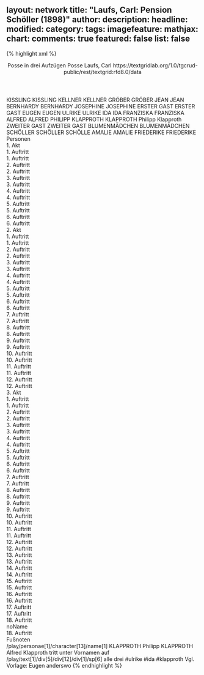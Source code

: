 layout: network
title: "Laufs, Carl: Pension Schöller (1898)"
author:
description:
headline:
modified:
category:
tags:
imagefeature:
mathjax:
chart:
comments: true
featured: false
list: false
---
{% highlight xml %}
<?xml-model href="https://raw.githubusercontent.com/DLiNa/project/master/rules/lina.rnc"?><?xml-model href="https://raw.githubusercontent.com/DLiNa/project/master/rules/lina.sch"?>
<play xmlns="http://lina.digital">
  <header>
    <title>Pension Schöller</title>
    <subtitle>Posse in drei Aufzügen</subtitle>
    <genretitle>Posse</genretitle>
    <author>Laufs, Carl</author>
    <date when="1898" type="print"/>
  	<source>https://textgridlab.org/1.0/tgcrud-public/rest/textgrid:rfd8.0/data</source>
  </header>
  <personae>
    <character>
      <name>KISSLING</name>
      <alias xml:id="kissling">
        <name>KISSLING</name>
      </alias>
    </character>
    <character>
      <name>KELLNER</name>
      <alias xml:id="kellner">
        <name>KELLNER</name>
      </alias>
    </character>
    <character>
      <name>GRÖBER</name>
      <alias xml:id="gröber">
        <name>GRÖBER</name>
      </alias>
    </character>
    <character>
      <name>JEAN</name>
      <alias xml:id="jean">
        <name>JEAN</name>
      </alias>
    </character>
    <character>
      <name>BERNHARDY</name>
      <alias xml:id="bernhardy">
        <name>BERNHARDY</name>
      </alias>
    </character>
    <character>
      <name>JOSEPHINE</name>
      <alias xml:id="josephine">
        <name>JOSEPHINE</name>
      </alias>
    </character>
    <character>
      <name>ERSTER GAST</name>
      <alias xml:id="erster_gast">
        <name>ERSTER GAST</name>
      </alias>
    </character>
    <character>
      <name>EUGEN</name>
      <alias xml:id="eugen">
        <name>EUGEN</name>
      </alias>
    </character>
    <character>
      <name>ULRIKE</name>
      <alias xml:id="ulrike">
        <name>ULRIKE</name>
      </alias>
    </character>
    <character>
      <name>IDA</name>
      <alias xml:id="ida">
        <name>IDA</name>
      </alias>
    </character>
    <character>
      <name>FRANZISKA</name>
      <alias xml:id="franziska">
        <name>FRANZISKA</name>
      </alias>
    </character>
    <character>
      <name>ALFRED</name>
      <alias xml:id="alfred">
        <name>ALFRED</name>
      </alias>
    </character>
    <character>
      <name>PHILIPP KLAPPROTH</name>
      <alias xml:id="klapproth">
        <name>KLAPPROTH</name>
      </alias>
      <alias xml:id="klapproth_drängend">
        <name>Philipp Klapproth</name>
      </alias>
    </character>
    <character>
      <name>ZWEITER GAST</name>
      <alias xml:id="zweiter_gast">
        <name>ZWEITER GAST</name>
      </alias>
    </character>
    <character>
      <name>BLUMENMÄDCHEN</name>
      <alias xml:id="blumenmädchen">
        <name>BLUMENMÄDCHEN</name>
      </alias>
    </character>
    <character>
      <name>SCHÖLLER</name>
      <alias xml:id="schöller">
        <name>SCHÖLLER</name>
      </alias>
      <alias xml:id="schölle">
        <name>SCHÖLLE</name>
      </alias>
    </character>
    <character>
      <name>AMALIE</name>
      <alias xml:id="amalie">
        <name>AMALIE</name>
      </alias>
    </character>
    <character>
      <name>FRIEDERIKE</name>
      <alias xml:id="friederike">
        <name>FRIEDERIKE</name>
      </alias>
    </character>
  </personae>
  <text>
    <div>
      <head>Personen</head>
    </div>
    <div>
      <head>1. Akt</head>
      <div>
        <head>1. Auftritt</head>
        <div>
          <head>1. Auftritt</head>
          <sp who="#kissling">
            <amount n="3" unit="speech_acts"/>
            <amount n="18" unit="words"/>
            <amount n="3" unit="lines"/>
            <amount n="110" unit="chars"/>
          </sp>
          <sp who="#kellner">
            <amount n="1" unit="speech_acts"/>
            <amount n="2" unit="words"/>
            <amount n="1" unit="lines"/>
            <amount n="13" unit="chars"/>
          </sp>
          <sp who="#gröber">
            <amount n="7" unit="speech_acts"/>
            <amount n="101" unit="words"/>
            <amount n="4" unit="lines"/>
            <amount n="581" unit="chars"/>
          </sp>
          <sp who="#jean">
            <amount n="8" unit="speech_acts"/>
            <amount n="67" unit="words"/>
            <amount n="6" unit="lines"/>
            <amount n="353" unit="chars"/>
          </sp>
        </div>
      </div>
      <div>
        <head>2. Auftritt</head>
        <div>
          <head>2. Auftritt</head>
          <sp who="#bernhardy">
            <amount n="16" unit="speech_acts"/>
            <amount n="262" unit="words"/>
            <amount n="10" unit="lines"/>
            <amount n="1506" unit="chars"/>
          </sp>
          <sp who="#jean">
            <amount n="5" unit="speech_acts"/>
            <amount n="24" unit="words"/>
            <amount n="5" unit="lines"/>
            <amount n="155" unit="chars"/>
          </sp>
          <sp who="#kissling">
            <amount n="16" unit="speech_acts"/>
            <amount n="228" unit="words"/>
            <amount n="12" unit="lines"/>
            <amount n="1280" unit="chars"/>
          </sp>
          <sp who="#josephine">
            <amount n="17" unit="speech_acts"/>
            <amount n="250" unit="words"/>
            <amount n="13" unit="lines"/>
            <amount n="1419" unit="chars"/>
          </sp>
          <sp who="#erster_gast">
            <amount n="1" unit="speech_acts"/>
            <amount n="2" unit="words"/>
            <amount n="1" unit="lines"/>
            <amount n="16" unit="chars"/>
          </sp>
          <sp who="#eugen">
            <amount n="14" unit="speech_acts"/>
            <amount n="247" unit="words"/>
            <amount n="9" unit="lines"/>
            <amount n="1425" unit="chars"/>
          </sp>
        </div>
      </div>
      <div>
        <head>3. Auftritt</head>
        <div>
          <head>3. Auftritt</head>
          <sp who="#ulrike">
            <amount n="4" unit="speech_acts"/>
            <amount n="37" unit="words"/>
            <amount n="4" unit="lines"/>
            <amount n="206" unit="chars"/>
          </sp>
          <sp who="#ida">
            <amount n="5" unit="speech_acts"/>
            <amount n="30" unit="words"/>
            <amount n="5" unit="lines"/>
            <amount n="143" unit="chars"/>
          </sp>
          <sp who="#franziska">
            <amount n="6" unit="speech_acts"/>
            <amount n="99" unit="words"/>
            <amount n="4" unit="lines"/>
            <amount n="530" unit="chars"/>
          </sp>
          <sp who="#kellner">
            <amount n="2" unit="speech_acts"/>
            <amount n="9" unit="words"/>
            <amount n="2" unit="lines"/>
            <amount n="53" unit="chars"/>
          </sp>
        </div>
      </div>
      <div>
        <head>4. Auftritt</head>
        <div>
          <head>4. Auftritt</head>
          <sp who="#kissling">
            <amount n="2" unit="speech_acts"/>
            <amount n="40" unit="words"/>
            <amount n="1" unit="lines"/>
            <amount n="227" unit="chars"/>
          </sp>
          <sp who="#alfred">
            <amount n="4" unit="speech_acts"/>
            <amount n="103" unit="words"/>
            <amount n="2" unit="lines"/>
            <amount n="586" unit="chars"/>
          </sp>
          <sp who="#ulrike">
            <amount n="4" unit="speech_acts"/>
            <amount n="105" unit="words"/>
            <amount n="1" unit="lines"/>
            <amount n="595" unit="chars"/>
          </sp>
        </div>
      </div>
      <div>
        <head>5. Auftritt</head>
        <div>
          <head>5. Auftritt</head>
          <sp who="#klapproth">
            <amount n="33" unit="speech_acts"/>
            <amount n="820" unit="words"/>
            <amount n="20" unit="lines"/>
            <amount n="4748" unit="chars"/>
          </sp>
          <sp who="#erster_gast">
            <amount n="2" unit="speech_acts"/>
            <amount n="22" unit="words"/>
            <amount n="2" unit="lines"/>
            <amount n="105" unit="chars"/>
          </sp>
          <sp who="#zweiter_gast">
            <amount n="1" unit="speech_acts"/>
            <amount n="13" unit="words"/>
            <amount n="1" unit="lines"/>
            <amount n="67" unit="chars"/>
          </sp>
          <sp who="#ulrike">
            <amount n="14" unit="speech_acts"/>
            <amount n="146" unit="words"/>
            <amount n="12" unit="lines"/>
            <amount n="762" unit="chars"/>
          </sp>
          <sp who="#alfred">
            <amount n="31" unit="speech_acts"/>
            <amount n="402" unit="words"/>
            <amount n="24" unit="lines"/>
            <amount n="2237" unit="chars"/>
          </sp>
          <sp who="#franziska">
            <amount n="3" unit="speech_acts"/>
            <amount n="13" unit="words"/>
            <amount n="3" unit="lines"/>
            <amount n="69" unit="chars"/>
          </sp>
          <sp who="#ida">
            <amount n="3" unit="speech_acts"/>
            <amount n="13" unit="words"/>
            <amount n="3" unit="lines"/>
            <amount n="57" unit="chars"/>
          </sp>
          <sp who="#ida #franziska">
            <amount n="1" unit="speech_acts"/>
            <amount n="5" unit="words"/>
            <amount n="1" unit="lines"/>
            <amount n="34" unit="chars"/>
          </sp>
          <sp who="#klapproth_drängend">
            <amount n="1" unit="speech_acts"/>
            <amount n="6" unit="words"/>
            <amount n="1" unit="lines"/>
            <amount n="36" unit="chars"/>
          </sp>
          <sp who="#blumenmädchen">
            <amount n="2" unit="speech_acts"/>
            <amount n="3" unit="words"/>
            <amount n="1" unit="lines"/>
            <amount n="16" unit="chars"/>
          </sp>
          <sp who="#kissling">
            <amount n="13" unit="speech_acts"/>
            <amount n="278" unit="words"/>
            <amount n="10" unit="lines"/>
            <amount n="1549" unit="chars"/>
          </sp>
        </div>
      </div>
      <div>
        <head>6. Auftritt</head>
        <div>
          <head>6. Auftritt</head>
          <sp who="#klapproth">
            <amount n="12" unit="speech_acts"/>
            <amount n="204" unit="words"/>
            <amount n="6" unit="lines"/>
            <amount n="1153" unit="chars"/>
          </sp>
          <sp who="#alfred">
            <amount n="11" unit="speech_acts"/>
            <amount n="122" unit="words"/>
            <amount n="9" unit="lines"/>
            <amount n="669" unit="chars"/>
          </sp>
          <sp who="#kissling">
            <amount n="7" unit="speech_acts"/>
            <amount n="57" unit="words"/>
            <amount n="6" unit="lines"/>
            <amount n="345" unit="chars"/>
          </sp>
        </div>
      </div>
    </div>
    <div>
      <head>2. Akt</head>
      <div>
        <head>1. Auftritt</head>
        <div>
          <head>1. Auftritt</head>
          <sp who="#schöller">
            <amount n="7" unit="speech_acts"/>
            <amount n="203" unit="words"/>
            <amount n="3" unit="lines"/>
            <amount n="1188" unit="chars"/>
          </sp>
          <sp who="#amalie">
            <amount n="6" unit="speech_acts"/>
            <amount n="94" unit="words"/>
            <amount n="4" unit="lines"/>
            <amount n="531" unit="chars"/>
          </sp>
        </div>
      </div>
      <div>
        <head>2. Auftritt</head>
        <div>
          <head>2. Auftritt</head>
          <sp who="#alfred">
            <amount n="7" unit="speech_acts"/>
            <amount n="73" unit="words"/>
            <amount n="6" unit="lines"/>
            <amount n="390" unit="chars"/>
          </sp>
          <sp who="#kissling">
            <amount n="7" unit="speech_acts"/>
            <amount n="117" unit="words"/>
            <amount n="4" unit="lines"/>
            <amount n="710" unit="chars"/>
          </sp>
          <sp who="#klapproth">
            <amount n="10" unit="speech_acts"/>
            <amount n="105" unit="words"/>
            <amount n="8" unit="lines"/>
            <amount n="598" unit="chars"/>
          </sp>
          <sp who="#schöller">
            <amount n="8" unit="speech_acts"/>
            <amount n="114" unit="words"/>
            <amount n="5" unit="lines"/>
            <amount n="701" unit="chars"/>
          </sp>
        </div>
      </div>
      <div>
        <head>3. Auftritt</head>
        <div>
          <head>3. Auftritt</head>
          <sp who="#schöller">
            <amount n="5" unit="speech_acts"/>
            <amount n="210" unit="words"/>
            <amount n="2" unit="lines"/>
            <amount n="1218" unit="chars"/>
          </sp>
          <sp who="#klapproth">
            <amount n="8" unit="speech_acts"/>
            <amount n="120" unit="words"/>
            <amount n="5" unit="lines"/>
            <amount n="684" unit="chars"/>
          </sp>
          <sp who="#gröber">
            <amount n="2" unit="speech_acts"/>
            <amount n="50" unit="words"/>
            <amount n="311" unit="chars"/>
          </sp>
          <sp who="#kissling">
            <amount n="1" unit="speech_acts"/>
            <amount n="7" unit="words"/>
            <amount n="1" unit="lines"/>
            <amount n="40" unit="chars"/>
          </sp>
          <sp who="#alfred">
            <amount n="1" unit="speech_acts"/>
          </sp>
        </div>
      </div>
      <div>
        <head>4. Auftritt</head>
        <div>
          <head>4. Auftritt</head>
          <sp who="#josephine">
            <amount n="23" unit="speech_acts"/>
            <amount n="329" unit="words"/>
            <amount n="17" unit="lines"/>
            <amount n="1996" unit="chars"/>
          </sp>
          <sp who="#gröber">
            <amount n="1" unit="speech_acts"/>
            <amount n="19" unit="words"/>
            <amount n="113" unit="chars"/>
          </sp>
          <sp who="#schöller">
            <amount n="2" unit="speech_acts"/>
            <amount n="57" unit="words"/>
            <amount n="328" unit="chars"/>
          </sp>
          <sp who="#klapproth">
            <amount n="22" unit="speech_acts"/>
            <amount n="340" unit="words"/>
            <amount n="15" unit="lines"/>
            <amount n="1967" unit="chars"/>
          </sp>
        </div>
      </div>
      <div>
        <head>5. Auftritt</head>
        <div>
          <head>5. Auftritt</head>
          <sp who="#bernhardy">
            <amount n="11" unit="speech_acts"/>
            <amount n="387" unit="words"/>
            <amount n="6" unit="lines"/>
            <amount n="2269" unit="chars"/>
          </sp>
          <sp who="#josephine">
            <amount n="2" unit="speech_acts"/>
            <amount n="98" unit="words"/>
            <amount n="570" unit="chars"/>
          </sp>
          <sp who="#klapproth">
            <amount n="11" unit="speech_acts"/>
            <amount n="191" unit="words"/>
            <amount n="8" unit="lines"/>
            <amount n="1160" unit="chars"/>
          </sp>
        </div>
      </div>
      <div>
        <head>6. Auftritt</head>
        <div>
          <head>6. Auftritt</head>
          <sp who="#kissling">
            <amount n="4" unit="speech_acts"/>
            <amount n="125" unit="words"/>
            <amount n="1" unit="lines"/>
            <amount n="746" unit="chars"/>
          </sp>
          <sp who="#amalie">
            <amount n="10" unit="speech_acts"/>
            <amount n="127" unit="words"/>
            <amount n="7" unit="lines"/>
            <amount n="698" unit="chars"/>
          </sp>
          <sp who="#klapproth">
            <amount n="6" unit="speech_acts"/>
            <amount n="89" unit="words"/>
            <amount n="5" unit="lines"/>
            <amount n="486" unit="chars"/>
          </sp>
        </div>
      </div>
      <div>
        <head>7. Auftritt</head>
        <div>
          <head>7. Auftritt</head>
          <sp who="#bernhardy">
            <amount n="10" unit="speech_acts"/>
            <amount n="204" unit="words"/>
            <amount n="3" unit="lines"/>
            <amount n="1175" unit="chars"/>
          </sp>
          <sp who="#amalie">
            <amount n="11" unit="speech_acts"/>
            <amount n="330" unit="words"/>
            <amount n="3" unit="lines"/>
            <amount n="1898" unit="chars"/>
          </sp>
          <sp who="#klapproth">
            <amount n="18" unit="speech_acts"/>
            <amount n="134" unit="words"/>
            <amount n="17" unit="lines"/>
            <amount n="732" unit="chars"/>
          </sp>
        </div>
      </div>
      <div>
        <head>8. Auftritt</head>
        <div>
          <head>8. Auftritt</head>
          <sp who="#kissling">
            <amount n="13" unit="speech_acts"/>
            <amount n="163" unit="words"/>
            <amount n="10" unit="lines"/>
            <amount n="978" unit="chars"/>
          </sp>
          <sp who="#alfred">
            <amount n="11" unit="speech_acts"/>
            <amount n="130" unit="words"/>
            <amount n="10" unit="lines"/>
            <amount n="698" unit="chars"/>
          </sp>
        </div>
      </div>
      <div>
        <head>9. Auftritt</head>
        <div>
          <head>9. Auftritt</head>
          <sp who="#alfred">
            <amount n="18" unit="speech_acts"/>
            <amount n="409" unit="words"/>
            <amount n="10" unit="lines"/>
            <amount n="2272" unit="chars"/>
          </sp>
          <sp who="#kissling">
            <amount n="2" unit="speech_acts"/>
            <amount n="15" unit="words"/>
            <amount n="2" unit="lines"/>
            <amount n="76" unit="chars"/>
          </sp>
          <sp who="#friederike">
            <amount n="16" unit="speech_acts"/>
            <amount n="136" unit="words"/>
            <amount n="13" unit="lines"/>
            <amount n="767" unit="chars"/>
          </sp>
        </div>
      </div>
      <div>
        <head>10. Auftritt</head>
        <div>
          <head>10. Auftritt</head>
          <sp who="#klapproth">
            <amount n="1" unit="speech_acts"/>
            <amount n="65" unit="words"/>
            <amount n="389" unit="chars"/>
          </sp>
        </div>
      </div>
      <div>
        <head>11. Auftritt</head>
        <div>
          <head>11. Auftritt</head>
          <sp who="#gröber">
            <amount n="3" unit="speech_acts"/>
            <amount n="43" unit="words"/>
            <amount n="2" unit="lines"/>
            <amount n="221" unit="chars"/>
          </sp>
          <sp who="#klapproth">
            <amount n="3" unit="speech_acts"/>
            <amount n="66" unit="words"/>
            <amount n="376" unit="chars"/>
          </sp>
        </div>
      </div>
      <div>
        <head>12. Auftritt</head>
        <div>
          <head>12. Auftritt</head>
          <sp who="#eugen">
            <amount n="29" unit="speech_acts"/>
            <amount n="409" unit="words"/>
            <amount n="18" unit="lines"/>
            <amount n="2289" unit="chars"/>
          </sp>
          <sp who="#klapproth">
            <amount n="30" unit="speech_acts"/>
            <amount n="219" unit="words"/>
            <amount n="27" unit="lines"/>
            <amount n="1239" unit="chars"/>
          </sp>
          <sp who="#bernhardy">
            <amount n="1" unit="speech_acts"/>
            <amount n="7" unit="words"/>
            <amount n="1" unit="lines"/>
            <amount n="54" unit="chars"/>
          </sp>
        </div>
      </div>
    </div>
    <div>
      <head>3. Akt</head>
      <div>
        <head>1. Auftritt</head>
        <div>
          <head>1. Auftritt</head>
          <sp who="#franziska">
            <amount n="5" unit="speech_acts"/>
            <amount n="162" unit="words"/>
            <amount n="1" unit="lines"/>
            <amount n="911" unit="chars"/>
          </sp>
          <sp who="#ida">
            <amount n="3" unit="speech_acts"/>
            <amount n="66" unit="words"/>
            <amount n="1" unit="lines"/>
            <amount n="327" unit="chars"/>
          </sp>
          <sp who="#ulrike">
            <amount n="4" unit="speech_acts"/>
            <amount n="98" unit="words"/>
            <amount n="1" unit="lines"/>
            <amount n="538" unit="chars"/>
          </sp>
          <sp who="#ulrike #franziska">
            <amount n="1" unit="speech_acts"/>
            <amount n="1" unit="words"/>
            <amount n="1" unit="lines"/>
            <amount n="4" unit="chars"/>
          </sp>
        </div>
      </div>
      <div>
        <head>2. Auftritt</head>
        <div>
          <head>2. Auftritt</head>
          <sp who="#ulrike">
            <amount n="6" unit="speech_acts"/>
            <amount n="40" unit="words"/>
            <amount n="5" unit="lines"/>
            <amount n="226" unit="chars"/>
          </sp>
          <sp who="#klapproth">
            <amount n="6" unit="speech_acts"/>
            <amount n="218" unit="words"/>
            <amount n="3" unit="lines"/>
            <amount n="1277" unit="chars"/>
          </sp>
          <sp who="#ida">
            <amount n="1" unit="speech_acts"/>
            <amount n="3" unit="words"/>
            <amount n="1" unit="lines"/>
            <amount n="21" unit="chars"/>
          </sp>
        </div>
      </div>
      <div>
        <head>3. Auftritt</head>
        <div>
          <head>3. Auftritt</head>
          <sp who="#bernhardy">
            <amount n="17" unit="speech_acts"/>
            <amount n="387" unit="words"/>
            <amount n="8" unit="lines"/>
            <amount n="2238" unit="chars"/>
          </sp>
          <sp who="#klapproth">
            <amount n="17" unit="speech_acts"/>
            <amount n="372" unit="words"/>
            <amount n="13" unit="lines"/>
            <amount n="2121" unit="chars"/>
          </sp>
        </div>
      </div>
      <div>
        <head>4. Auftritt</head>
        <div>
          <head>4. Auftritt</head>
          <sp who="#ulrike">
            <amount n="3" unit="speech_acts"/>
            <amount n="35" unit="words"/>
            <amount n="2" unit="lines"/>
            <amount n="189" unit="chars"/>
          </sp>
          <sp who="#klapproth">
            <amount n="4" unit="speech_acts"/>
            <amount n="159" unit="words"/>
            <amount n="1" unit="lines"/>
            <amount n="849" unit="chars"/>
          </sp>
        </div>
      </div>
      <div>
        <head>5. Auftritt</head>
        <div>
          <head>5. Auftritt</head>
          <sp who="#gröber">
            <amount n="10" unit="speech_acts"/>
            <amount n="79" unit="words"/>
            <amount n="9" unit="lines"/>
            <amount n="444" unit="chars"/>
          </sp>
          <sp who="#klapproth">
            <amount n="10" unit="speech_acts"/>
            <amount n="147" unit="words"/>
            <amount n="7" unit="lines"/>
            <amount n="869" unit="chars"/>
          </sp>
        </div>
      </div>
      <div>
        <head>6. Auftritt</head>
        <div>
          <head>6. Auftritt</head>
          <sp who="#ulrike">
            <amount n="3" unit="speech_acts"/>
            <amount n="30" unit="words"/>
            <amount n="3" unit="lines"/>
            <amount n="160" unit="chars"/>
          </sp>
          <sp who="#klapproth">
            <amount n="3" unit="speech_acts"/>
            <amount n="111" unit="words"/>
            <amount n="608" unit="chars"/>
          </sp>
        </div>
      </div>
      <div>
        <head>7. Auftritt</head>
        <div>
          <head>7. Auftritt</head>
          <sp who="#bernhardy">
            <amount n="10" unit="speech_acts"/>
            <amount n="276" unit="words"/>
            <amount n="3" unit="lines"/>
            <amount n="1612" unit="chars"/>
          </sp>
          <sp who="#klapproth">
            <amount n="10" unit="speech_acts"/>
            <amount n="123" unit="words"/>
            <amount n="7" unit="lines"/>
            <amount n="700" unit="chars"/>
          </sp>
        </div>
      </div>
      <div>
        <head>8. Auftritt</head>
        <div>
          <head>8. Auftritt</head>
          <sp who="#ulrike">
            <amount n="1" unit="speech_acts"/>
            <amount n="44" unit="words"/>
            <amount n="257" unit="chars"/>
          </sp>
        </div>
      </div>
      <div>
        <head>9. Auftritt</head>
        <div>
          <head>9. Auftritt</head>
          <sp who="#ida">
            <amount n="6" unit="speech_acts"/>
            <amount n="90" unit="words"/>
            <amount n="4" unit="lines"/>
            <amount n="465" unit="chars"/>
          </sp>
          <sp who="#ulrike">
            <amount n="6" unit="speech_acts"/>
            <amount n="74" unit="words"/>
            <amount n="5" unit="lines"/>
            <amount n="385" unit="chars"/>
          </sp>
        </div>
      </div>
      <div>
        <head>10. Auftritt</head>
        <div>
          <head>10. Auftritt</head>
          <sp who="#josephine">
            <amount n="12" unit="speech_acts"/>
            <amount n="290" unit="words"/>
            <amount n="5" unit="lines"/>
            <amount n="1750" unit="chars"/>
          </sp>
          <sp who="#ida">
            <amount n="6" unit="speech_acts"/>
            <amount n="15" unit="words"/>
            <amount n="6" unit="lines"/>
            <amount n="97" unit="chars"/>
          </sp>
          <sp who="#ulrike">
            <amount n="12" unit="speech_acts"/>
            <amount n="88" unit="words"/>
            <amount n="12" unit="lines"/>
            <amount n="510" unit="chars"/>
          </sp>
          <sp who="#ulrike #ida">
            <amount n="1" unit="speech_acts"/>
            <amount n="5" unit="words"/>
            <amount n="1" unit="lines"/>
            <amount n="25" unit="chars"/>
          </sp>
        </div>
      </div>
      <div>
        <head>11. Auftritt</head>
        <div>
          <head>11. Auftritt</head>
          <sp who="#klapproth">
            <amount n="9" unit="speech_acts"/>
            <amount n="153" unit="words"/>
            <amount n="5" unit="lines"/>
            <amount n="802" unit="chars"/>
          </sp>
          <sp who="#josephine">
            <amount n="7" unit="speech_acts"/>
            <amount n="83" unit="words"/>
            <amount n="5" unit="lines"/>
            <amount n="431" unit="chars"/>
          </sp>
          <sp who="#ulrike">
            <amount n="2" unit="speech_acts"/>
            <amount n="13" unit="words"/>
            <amount n="2" unit="lines"/>
            <amount n="77" unit="chars"/>
          </sp>
          <sp who="#ida">
            <amount n="3" unit="speech_acts"/>
            <amount n="19" unit="words"/>
            <amount n="3" unit="lines"/>
            <amount n="88" unit="chars"/>
          </sp>
        </div>
      </div>
      <div>
        <head>12. Auftritt</head>
        <div>
          <head>12. Auftritt</head>
          <sp who="#eugen">
            <amount n="15" unit="speech_acts"/>
            <amount n="126" unit="words"/>
            <amount n="14" unit="lines"/>
            <amount n="667" unit="chars"/>
          </sp>
          <sp who="#ulrike">
            <amount n="8" unit="speech_acts"/>
            <amount n="57" unit="words"/>
            <amount n="8" unit="lines"/>
            <amount n="295" unit="chars"/>
          </sp>
          <sp who="#ida">
            <amount n="6" unit="speech_acts"/>
            <amount n="38" unit="words"/>
            <amount n="6" unit="lines"/>
            <amount n="188" unit="chars"/>
          </sp>
          <sp who="#klapproth">
            <amount n="21" unit="speech_acts"/>
            <amount n="400" unit="words"/>
            <amount n="13" unit="lines"/>
            <amount n="2329" unit="chars"/>
          </sp>
          <sp who="#ulrike #ida">
            <amount n="1" unit="speech_acts"/>
            <amount n="1" unit="words"/>
            <amount n="1" unit="lines"/>
            <amount n="8" unit="chars"/>
          </sp>
          <sp who="#ulrike #ida #klapproth">
            <amount n="1" unit="speech_acts"/>
            <amount n="5" unit="words"/>
            <amount n="1" unit="lines"/>
            <amount n="31" unit="chars"/>
          </sp>
        </div>
      </div>
      <div>
        <head>13. Auftritt</head>
        <div>
          <head>13. Auftritt</head>
          <sp who="#amalie">
            <amount n="2" unit="speech_acts"/>
            <amount n="106" unit="words"/>
            <amount n="2" unit="lines"/>
            <amount n="620" unit="chars"/>
          </sp>
          <sp who="#ida">
            <amount n="8" unit="speech_acts"/>
            <amount n="51" unit="words"/>
            <amount n="8" unit="lines"/>
            <amount n="286" unit="chars"/>
          </sp>
          <sp who="#ulrike">
            <amount n="10" unit="speech_acts"/>
            <amount n="127" unit="words"/>
            <amount n="7" unit="lines"/>
            <amount n="680" unit="chars"/>
          </sp>
          <sp who="#klapproth">
            <amount n="5" unit="speech_acts"/>
            <amount n="154" unit="words"/>
            <amount n="2" unit="lines"/>
            <amount n="908" unit="chars"/>
          </sp>
        </div>
      </div>
      <div>
        <head>14. Auftritt</head>
        <div>
          <head>14. Auftritt</head>
          <sp who="#schöller">
            <amount n="17" unit="speech_acts"/>
            <amount n="230" unit="words"/>
            <amount n="12" unit="lines"/>
            <amount n="1274" unit="chars"/>
          </sp>
          <sp who="#ulrike">
            <amount n="16" unit="speech_acts"/>
            <amount n="177" unit="words"/>
            <amount n="15" unit="lines"/>
            <amount n="1013" unit="chars"/>
          </sp>
          <sp who="#ida">
            <amount n="15" unit="speech_acts"/>
            <amount n="138" unit="words"/>
            <amount n="14" unit="lines"/>
            <amount n="810" unit="chars"/>
          </sp>
          <sp who="#schölle">
            <amount n="1" unit="speech_acts"/>
            <amount n="62" unit="words"/>
            <amount n="387" unit="chars"/>
          </sp>
        </div>
      </div>
      <div>
        <head>15. Auftritt</head>
        <div>
          <head>15. Auftritt</head>
          <sp who="#alfred">
            <amount n="6" unit="speech_acts"/>
            <amount n="49" unit="words"/>
            <amount n="5" unit="lines"/>
            <amount n="253" unit="chars"/>
          </sp>
          <sp who="#ulrike">
            <amount n="5" unit="speech_acts"/>
            <amount n="16" unit="words"/>
            <amount n="5" unit="lines"/>
            <amount n="88" unit="chars"/>
          </sp>
        </div>
      </div>
      <div>
        <head>16. Auftritt</head>
        <div>
          <head>16. Auftritt</head>
          <sp who="#klapproth">
            <amount n="10" unit="speech_acts"/>
            <amount n="208" unit="words"/>
            <amount n="6" unit="lines"/>
            <amount n="1180" unit="chars"/>
          </sp>
          <sp who="#alfred">
            <amount n="7" unit="speech_acts"/>
            <amount n="62" unit="words"/>
            <amount n="4" unit="lines"/>
            <amount n="349" unit="chars"/>
          </sp>
          <sp who="#kissling">
            <amount n="5" unit="speech_acts"/>
            <amount n="84" unit="words"/>
            <amount n="3" unit="lines"/>
            <amount n="447" unit="chars"/>
          </sp>
          <sp who="#ulrike">
            <amount n="2" unit="speech_acts"/>
            <amount n="6" unit="words"/>
            <amount n="2" unit="lines"/>
            <amount n="33" unit="chars"/>
          </sp>
          <sp who="#ida">
            <amount n="3" unit="speech_acts"/>
            <amount n="7" unit="words"/>
            <amount n="2" unit="lines"/>
            <amount n="32" unit="chars"/>
          </sp>
          <sp who="#eugen">
            <amount n="1" unit="speech_acts"/>
            <amount n="5" unit="words"/>
            <amount n="1" unit="lines"/>
            <amount n="34" unit="chars"/>
          </sp>
        </div>
      </div>
      <div>
        <head>17. Auftritt</head>
        <div>
          <head>17. Auftritt</head>
          <sp who="#eugen">
            <amount n="1" unit="speech_acts"/>
            <amount n="6" unit="words"/>
            <amount n="1" unit="lines"/>
            <amount n="33" unit="chars"/>
          </sp>
          <sp who="#josephine">
            <amount n="1" unit="speech_acts"/>
            <amount n="6" unit="words"/>
            <amount n="1" unit="lines"/>
            <amount n="39" unit="chars"/>
          </sp>
          <sp who="#alfred">
            <amount n="1" unit="speech_acts"/>
            <amount n="5" unit="words"/>
            <amount n="1" unit="lines"/>
            <amount n="27" unit="chars"/>
          </sp>
          <sp who="#schöller">
            <amount n="3" unit="speech_acts"/>
            <amount n="33" unit="words"/>
            <amount n="2" unit="lines"/>
            <amount n="164" unit="chars"/>
          </sp>
          <sp who="#klapproth">
            <amount n="2" unit="speech_acts"/>
            <amount n="30" unit="words"/>
            <amount n="1" unit="lines"/>
            <amount n="150" unit="chars"/>
          </sp>
        </div>
      </div>
      <div>
        <head>18. Auftritt</head>
        <div>
          <head>noName</head>
          <div>
            <head>18. Auftritt</head>
            <sp who="#bernhardy">
              <amount n="1" unit="speech_acts"/>
              <amount n="12" unit="words"/>
              <amount n="1" unit="lines"/>
              <amount n="64" unit="chars"/>
            </sp>
            <sp who="#klapproth">
              <amount n="4" unit="speech_acts"/>
              <amount n="52" unit="words"/>
              <amount n="3" unit="lines"/>
              <amount n="298" unit="chars"/>
            </sp>
            <sp who="#amalie #friederike">
              <amount n="1" unit="speech_acts"/>
              <amount n="3" unit="words"/>
              <amount n="1" unit="lines"/>
              <amount n="15" unit="chars"/>
            </sp>
            <sp who="#friederike">
              <amount n="1" unit="speech_acts"/>
              <amount n="9" unit="words"/>
              <amount n="1" unit="lines"/>
              <amount n="46" unit="chars"/>
            </sp>
            <sp who="#schöller">
              <amount n="1" unit="speech_acts"/>
              <amount n="12" unit="words"/>
              <amount n="1" unit="lines"/>
              <amount n="67" unit="chars"/>
            </sp>
            <sp who="#schöller #friederike #amalie">
              <amount n="1" unit="speech_acts"/>
              <amount n="2" unit="words"/>
              <amount n="1" unit="lines"/>
              <amount n="8" unit="chars"/>
            </sp>
          </div>
          <div>
            <head>Fußnoten</head>
          </div>
        </div>
      </div>
    </div>
  </text>
  <documentation>
    <change n="1" who="dariokampkaspar">
      <path>/play/personae[1]/character[13]/name[1]</path>
      <orig>KLAPPROTH</orig>
      <corr>Philipp KLAPPROTH</corr>
      <comment>Alfred Klapproth tritt unter Vornamen auf</comment>
    </change>
    <change n="2" who="dariokampkaspar" type="expandCollective">
      <path>/play/text[1]/div[5]/div[12]/div[1]/sp[6]</path>
      <orig>alle drei</orig>
      <corr>#ulrike #ida #klapproth</corr>
      <comment>Vgl. Vorlage: Eugen anderswo</comment>
    </change>
  </documentation>
</play>
{% endhighlight %}